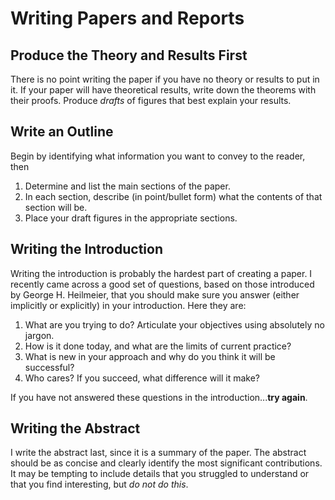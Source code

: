 # Writing Papers and Reports

## Produce the Theory and Results First

There is no point writing the paper if you have no theory or results to put in it.  If your paper will have theoretical results, write down the theorems with their proofs.  Produce _drafts_ of figures that best explain your results.

## Write an Outline

Begin by identifying what information you want to convey to the reader, then
1) Determine and list the main sections of the paper.
2) In each section, describe (in point/bullet form) what the contents of that section will be.
3) Place your draft figures in the appropriate sections.

## Writing the Introduction

Writing the introduction is probably the hardest part of creating a paper.  I recently came across a good set of questions, based on those introduced by George H. Heilmeier, that you should make sure you answer (either implicitly or explicitly) in your introduction.  Here they are:

1) What are you trying to do? Articulate your objectives using absolutely no jargon.
2) How is it done today, and what are the limits of current practice?
3) What is new in your approach and why do you think it will be successful?
4) Who cares? If you succeed, what difference will it make?

If you have not answered these questions in the introduction...**try again**.

## Writing the Abstract

I write the abstract last, since it is a summary of the paper.  The abstract should be as concise and clearly identify the most significant contributions.  It may be tempting to include details that you struggled to understand or that you find interesting, but _do not do this_.  